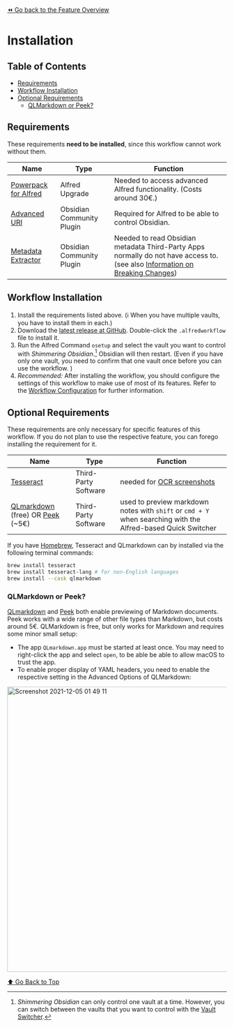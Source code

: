 [⏪ Go back to the Feature Overview](../README.md#feature-overview)

# Installation

## Table of Contents
<!-- MarkdownTOC -->

- [Requirements](#requirements)
- [Workflow Installation](#workflow-installation)
- [Optional Requirements](#optional-requirements)
	- [QLMarkdown or Peek?](#qlmarkdown-or-peek)

<!-- /MarkdownTOC -->

## Requirements
These requirements **need to be installed**, since this workflow cannot work without them.

| Name                                                                     | Type                      | Function                                                                                                                                                              |
| ------------------------------------------------------------------------ | ------------------------- | --------------------------------------------------------------------------------------------------------------------------------------------------------------------- |
| [Powerpack for Alfred](https://www.alfredapp.com/powerpack/)             | Alfred Upgrade            | Needed to access advanced Alfred functionality. (Costs around 30€.)                                                                                                   |
| [Advanced URI](https://github.com/Vinzent03/obsidian-advanced-uri)       | Obsidian Community Plugin | Required for Alfred to be able to control Obsidian.                                                                                                                   |
| [Metadata Extractor](https://github.com/kometenstaub/metadata-extractor) | Obsidian Community Plugin | Needed to read Obsidian metadata Third-Party Apps normally do not have access to. (see also [Information on Breaking Changes](Breaking%20Changes.md#New-Requirement)) |

## Workflow Installation
1. Install the requirements listed above. (ℹ️ When you have multiple vaults, you have to install them in each.)
2. Download the [latest release at GitHub](https://github.com/chrisgrieser/shimmering-obsidian/releases/latest). Double-click the `.alfredworkflow` file to install it.
3. Run the Alfred Command `osetup` and select the vault you want to control with _Shimmering Obsidian_.[^1] Obsidian will then restart. (Even if you have only one vault, you need to confirm that one vault once before you can use the workflow. )
4. _Recommended:_ After installing the workflow, you should configure the settings of this workflow to make use of most of its features. Refer to the [Workflow Configuration](Workflow%20Configuration.md) for further information.

## Optional Requirements
These requirements are only necessary for specific features of this workflow. If you do not plan to use the respective feature, you can forego installing the requirement for it. 

| Name                                                                                                                                         | Type                      | Function                                                                                                     |
| -------------------------------------------------------------------------------------------------------------------------------------------- | ------------------------- | ------------------------------------------------------------------------------------------------------------ |
| [Tesseract](https://tesseract-ocr.github.io/tessdoc/Installation.html)                                                                       | Third-Party Software      | needed for [OCR screenshots](Screenshot%20Features.md#OCR-Screenshots)                                       |
| [QLmarkdown](https://github.com/sbarex/QLMarkdown) (free) OR [Peek](https://apps.apple.com/app/peek-quick-look-extension/id1554235898) (~5€) | Third-Party Software      | used to preview markdown notes with `shift` or `cmd + Y` when searching with the Alfred-based Quick Switcher |

If you have [Homebrew](https://brew.sh/), Tesseract and QLmarkdown can by installed via the following terminal commands:

```bash
brew install tesseract
brew install tesseract-lang # for non-English languages
brew install --cask qlmarkdown
```

### QLMarkdown or Peek?
[QLmarkdown](https://github.com/sbarex/QLMarkdown) and [Peek](https://apps.apple.com/app/peek-quick-look-extension/id1554235898) both enable previewing of Markdown documents. Peek works with a wide range of other file types than Markdown, but costs around 5€. QLMarkdown is free, but only works for Markdown and requires some minor small setup:
- The app `QLmarkdown.app` must be started at least once. You may need to right-click the app and select `open`, to be able be able to allow macOS to trust the app.
- To enable proper display of YAML headers, you need to enable the respective setting in the Advanced Options of QLMarkdown:

<img width="654" alt="Screenshot 2021-12-05 01 49 11" src="https://user-images.githubusercontent.com/73286100/144729141-72d8cd41-8e45-43e0-a11a-ce98ba97c2ac.png">

[^1]: _Shimmering Obsidian_ can only control one vault at a time. However, you can switch between the vaults that you want to control with the [Vault Switcher](Vault%20Switcher.md).

[⬆️ Go Back to Top](#Table-of-Contents)
